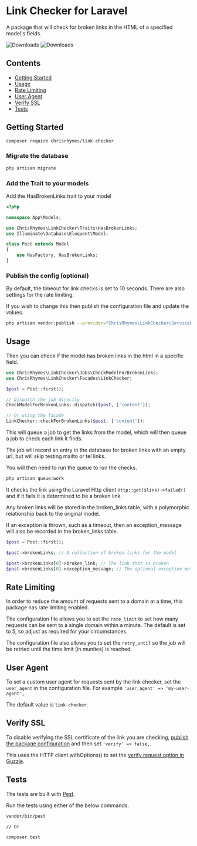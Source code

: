 # Link Checker for Laravel

A package that will check for broken links in the HTML of a specified model's fields.

![Downloads](https://img.shields.io/packagist/dt/chrisrhymes/link-checker.svg)
![Downloads](https://img.shields.io/github/stars/chrisrhymes/link-checker.svg)

## Contents

- [Getting Started](#getting-started)
- [Usage](#usage)
- [Rate Limiting](#rate-limiting)
- [User Agent](#user-agent)
- [Verify SSL](#verify-ssl)
- [Tests](#tests)

## Getting Started

```bash
composer require chrisrhymes/link-checker
```

### Migrate the database

```bash
php artisan migrate
```

### Add the Trait to your models

Add the HasBrokenLinks trait to your model

```php
<?php

namespace App\Models;

use ChrisRhymes\LinkChecker\Traits\HasBrokenLinks;
use Illuminate\Database\Eloquent\Model;

class Post extends Model
{
    use HasFactory, HasBrokenLinks;
}
```

### Publish the config (optional)

By default, the timeout for link checks is set to 10 seconds. There are also settings for the rate limiting.

If you wish to change this then publish the configuration file and update the values.

```bash
php artisan vendor:publish --provider="ChrisRhymes\LinkChecker\ServiceProvider"
```

## Usage

Then you can check if the model has broken links in the html in a specific field.

```php
use ChrisRhymes\LinkChecker\Jobs\CheckModelForBrokenLinks;
use ChrisRhymes\LinkChecker\Facades\LinkChecker;

$post = Post::first();

// Dispatch the job directly
CheckModelForBrokenLinks::dispatch($post, ['content']);

// Or using the facade
LinkChecker::checkForBrokenLinks($post, ['content']);
```

This will queue a job to get the links from the model, which will then queue a job to check each link it finds.

The job will record an entry in the database for broken links with an empty url, but will skip testing mailto or tel links.

You will then need to run the queue to run the checks.

```bash
php artisan queue:work
```

It checks the link using the Laravel Http client `Http::get($link)->failed()` and if it fails it is determined to be a broken link.

Any broken links will be stored in the broken_links table, with a polymorphic relationship back to the original model.

If an exception is thrown, such as a timeout, then an exception_message will also be recorded in the broken_links table.

```php
$post = Post::first();

$post->brokenLinks; // A collection of broken links for the model

$post->brokenLinks[0]->broken_link; // The link that is broken
$post->brokenLinks[0]->exception_message; // The optional exception message
```

## Rate Limiting

In order to reduce the amount of requests sent to a domain at a time, this package has rate limiting enabled.

The configuration file allows you to set the `rate_limit` to set how many requests can be sent to a single domain within a minute. The default is set to 5, so adjust as required for your circumstances.

The configuration file also allows you to set the `retry_until` so the job will be retried until the time limit (in munites) is reached.

## User Agent

To set a custom user agent for requests sent by the link checker, set the `user_agent` in the configuration file. For example `'user_agent' => 'my-user-agent',`

The default value is `link-checker`.

## Verify SSL

To disable verifying the SSL certificate of the link you are checking, [publish the package configuration](#publish-the-config-optional) and then set `'verify' => false,`.

This uses the HTTP client withOptions() to set the [verify request option in Guzzle](https://docs.guzzlephp.org/en/stable/request-options.html#verify).

## Tests

The tests are built with [Pest](https://pestphp.com/).

Run the tests using either of the below commands.

```bash
vendor/bin/pest

// Or

composer test
```
